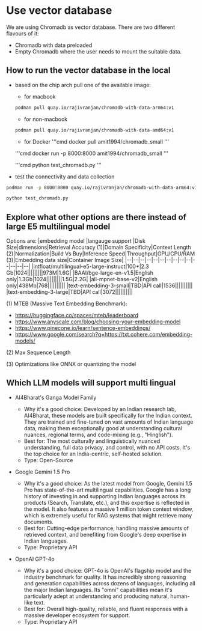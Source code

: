 # Use vector database

We are using Chromadb as vector database. There are two different flavours of it:
* Chromadb with data preloaded
* Empty Chromadb where the user needs to mount the suitable data.

## How to run the vector database in the local 

* based on the chip arch pull one of the available image:
  * for macbook
  
  ```bash 
  podman pull quay.io/rajivranjan/chromadb-with-data-arm64:v1
  ```

  * for non-macbook
  ```bash
  podman pull quay.io/rajivranjan/chromadb-with-data-amd64:v1
  ```

  * for Docker 
  '''cmd
  docker pull amit1994/chromadb_small
  '''

  '''cmd
  docker run -p 8000:8000 amit1994/chromadb_small
  '''

  '''cmd
  python test_chromadb.py
  '''

* test the connectivity and data collection

```bash
podman run -p 8000:8000 quay.io/rajivranjan/chromadb-with-data-arm64:v1

python test_chromadb.py
```


## Explore what other options are there instead of large E5 multilingual model
Options are:
|embedding model |langauge support |Disk Size|dimensions|Retrieval Accuracy (1)|Domain Specificity|Context Length (2)|Normalization|Build Vs Buy|Inference Speed|Throughput|GPU/CPU/RAM (3)|Embedding data size|Container Image Size|
|--|--|--|--|--|--|--|--|--|--|--|--|--|--|
|intfloat/multilingual-e5-large-instruct|100+|2.3 Gb|1024|||||||||973M|1.6G|
|BAAI/bge-large-en-v1.5|English only|1.3Gb|1024|||||||||1.5G|2.2G|
|all-mpnet-base-v2|English only|438Mb|768||||||||||
|text-embedding-3-small|TBD|API call|1536||||||||||
|text-embedding-3-large|TBD|API call|3072||||||||||

(1) MTEB (Massive Text Embedding Benchmark): 
  * https://huggingface.co/spaces/mteb/leaderboard
  * https://www.anyscale.com/blog/choosing-your-embedding-model
  * https://www.pinecone.io/learn/sentence-embeddings/
  * https://www.google.com/search?q=https://txt.cohere.com/embedding-models/

(2) Max Sequence Length

(3) Optimizations like ONNX or quantizing the model
## Which LLM models will support multi lingual

* AI4Bharat's Ganga Model Family
  * Why it's a good choice: Developed by an Indian research lab, AI4Bharat, these models are built specifically for the Indian context. They are trained and fine-tuned on vast amounts of Indian language data, making them exceptionally good at understanding cultural nuances, regional terms, and code-mixing (e.g., "Hinglish").
  * Best for: The most culturally and linguistically nuanced understanding, full data privacy, and control, with no API costs. It's the top choice for an India-centric, self-hosted solution.
  * Type: Open-Source

* Google Gemini 1.5 Pro
  * Why it's a good choice: As the latest model from Google, Gemini 1.5 Pro has state-of-the-art multilingual capabilities. Google has a long history of investing in and supporting Indian languages across its products (Search, Translate, etc.), and this expertise is reflected in the model. It also features a massive 1 million token context window, which is extremely useful for RAG systems that might retrieve many documents.
  * Best for: Cutting-edge performance, handling massive amounts of retrieved context, and benefiting from Google's deep expertise in Indian languages.
  * Type: Proprietary API

* OpenAI GPT-4o
  * Why it's a good choice: GPT-4o is OpenAI's flagship model and the industry benchmark for quality. It has incredibly strong reasoning and generation capabilities across dozens of languages, including all the major Indian languages. Its "omni" capabilities mean it's particularly adept at understanding and producing natural, human-like text.
  * Best for: Overall high-quality, reliable, and fluent responses with a massive developer ecosystem for support.
  * Type: Proprietary API
